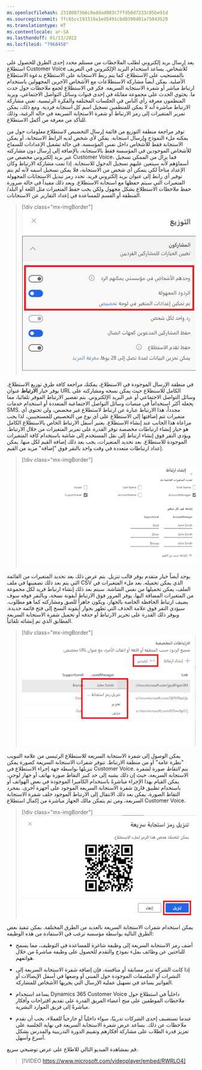 ```yaml
---
ms.openlocfilehash: 2318087366c9addad003c7ffd50d7233c05be91d
ms.sourcegitcommit: 7fc65cc193319a1ed5491cbd0390d01a75043520
ms.translationtype: HT
ms.contentlocale: ar-SA
ms.lasthandoff: 01/13/2022
ms.locfileid: "7968450"
---
```

يعد إرسال بريد إلكتروني لطلب الملاحظات من مستلم محدد إحدى الطرق للحصول على استطلاع Customer Voice للأشخاص. يساعد استخدام البريد الإلكتروني في التعريف بالمستجيب على الاستطلاع، كما يتم ربط الاستجابة على الاستطلاع بدعوة الاستطلاع الأصلية. يمكن أيضاً مشاركة الاستطلاعات مع الأشخاص الآخرين المجهولين باستخدام ارتباط مباشر أو شفرة الاستجابة السريعة. فكر في الاستطلاع لجمع ملاحظات حول حدث ما. يحتوي الحدث على مجموعة مقابلة في إحدى قنوات وسائل التواصل الاجتماعي، ويريد المنظمون معرفة رأي الناس في الجلسات المختلفة والفكرة الرئيسية. تعني مشاركة الارتباط مباشرة أنه لا يمكن للمنظمين تسجيل اسم كل استجابة فردية. ومع ذلك، يمكن تمرير المتغيرات إلى رمز الارتباط أو شفرة الاستجابة السريعة في حاله الرغبة، وذلك للتأكد من معرفة من أكمل الاستطلاع. 

توفر مراجعة منطقة التوزيع من قائمة إرسال التخصيص لاستطلاع معلومات حول من يمكنه ملء النموذج وإرسال استجابة. يمكن لأي شخص لديه الرابط الاستجابة، أو يمكن الاستجابة فقط للأشخاص داخل نفس المؤسسة. في حالة تشغيل الإعدادات للسماح للأشخاص الموجودين في المؤسسة فقط بالاستجابة، بالإضافة إلى إرسال دون مشاركته عبر بريد إلكتروني مخصص من Customer Voice، فما يزال من الممكن تسجيل أسماؤهم لأنه سيتعين عليهم تسجيل الدخول للاستجابة. إذا تمت مشاركة الارتباط وكان الإعداد متاحاً لكي يتمكن أي شخص من الاستجابة، فلا يمكن تسجيل اسمه لأنه لم يتم توفير أي رابط إلى عنوان بريد إلكتروني فريد.  تحدد رمز تبديل الاستجابات المجهولة المتغيرات التي سيتم حفظها مع استجابة الاستطلاع. ويعد ذلك مفيداً في حالة ضرورة حفظ ملاحظات الاستطلاع بشكل مجهول ولكن يجب حفظ المتغيرات مثل اللغة أو البلد/المنطقة أو القسم للمساعدة في إعداد التقارير عن الاستجابات. 

> [!div class="mx-imgBorder"]
> [![صورة الشاشة التي تظهر قائمة توزيع مع اثنين من الخيارات المميزة. توفر الإعدادات تفاصيل حول الأشخاص الذين يمكنهم إكمال الاستطلاع.](../media/distribution.png)](../media/distribution.png#lightbox)

في منطقة الإرسال الموجودة في الاستطلاع، يمكنك مراجعة كافة طرق توزيع الاستطلاع. يوفر خيار **الارتباط** عنوان URL الكامل للاستطلاع حيث يمكن نسخه ومشاركته على وسائل التواصل الاجتماعي أو عبر البريد الإلكتروني. يتم تقصير الارتباط الموفر تلقائيا، مما يجعله أكثر استخداماً في منصات وسائل التواصل الاجتماعية المتعددة أو استخدام خدمات SMS. مجدداً، هذا الارتباط عبارة عن ارتباط لاستطلاع غير مخصص، ولن تحتوي أي متغيرات تتم إضافتها إلى الاستطلاع على أي نوع من التخصيص للمستجيبين، لذا يجب مراعاة هذا الجانب عند إنشاء الاستطلاع. يعتبر أسفل الارتباط الخاص بالاستطلاع الكامل هو خيار إنشاء ارتباطات مخصصة توفر القدرة على تمرير المتغيرات من خلال الارتباط. ويؤدي النقر فوق إنشاء ارتباط إلى نقل المستخدم إلى شاشة باستخدام كافة المتغيرات الموجودة للاستطلاع. بعد تحديد المتغيرات، يجب بعد ذلك إضافة القيم لكل منها. يمكن إعداد ارتباطات متعددة في وقت واحد بالنقر فوق "إضافة" مزيد من القيم.  

> [!div class="mx-imgBorder"]
> [![صورة الشاشة التي تعرض سلسلة من خانات الاختيار، واحدة لكل متغير في الاستطلاع. يتم تحديد مدير الحساب ومتغيرات مستوى الدعم وتتم إضافة القيم إلى الشاشة لكل واحدة.](../media/create-link.png)](../media/create-link.png#lightbox)

يوجد أيضاً خيار متقدم يوفر قالب تنزيل. يتم عرض ذلك بعد تحديد المتغيرات من القائمة التي يتم بعد ذلك تضمينها في ملف CSV الذي يمكن تحميله. بعد ملء المتغيرات في الملف، يمكن تحميلها من نفس الشاشة. سيتم بعد ذلك إنشاء ارتباط فريد لكل مجموعة من المتغيرات المضافة اليها. يوفر المرور فوق الارتباط أيقونة نسخة، وبالنقر فوقه سوف يضيف ارتباط الحافظة الخاصة بالجهاز، ويكون جاهزاً للصق ومشاركته كما هو مطلوب. سيؤدي النقر فوق علامة الحذف التي تظهر بجوار أيقونة النسخ إلى فتح قائمة جديدة. ويوفر ذلك القدرة على تحرير الارتباط أو حذفه أو تحميل شفرة الاستجابة السريعة المطابق الذي تم إنشائه تلقائياً. 

> [!div class="mx-imgBorder"]
> [![صورة الشاشة التي تظهر قائمة بالارتباطات المخصصة التي تم إنشاؤها للوصول إلى استطلاع. يتم تمييز القائمة التي تظهر القدرة على تحرير ارتباط أو حذفه، أو تنزيل شفرة استجابة سريعة.](../media/export-advanced-option.png)](../media/export-advanced-option.png#lightbox)

يمكن الوصول إلى شفرة الاستجابة السريعة للاستطلاع الرئيسي من علامة التبويب "نظرة عامة" أو من منطقة الارتباط. تتوفر شفرات الاستجابة السريعة كصورة يمكن تنزيلها بواسطة جهة إجراء الاستطلاع في Customer Voice. يتم *التقاط* صورة لشفرة الاستجابة السريعة، حيث إن ذلك يشبه إلى حد كبير التقاط صورة بهاتف أو جهاز لوحي. يمكن القيام بهذا الإجراء مباشرةً باستخدام الكاميرا الموجودة في بعض الهواتف أو باستخدام تطبيق قارئ شفرة الاستجابة السريعة الموجود على أجهزة أخرى. بمجرد التقاط الصورة، يمكن بعد ذلك الانتقال إلى الارتباط الموجود خلف شفرة الاستجابة السريعة، ومن ثم يتمكن مالك الجهاز مباشرة من إكمال استطلاع Customer Voice.  

> [!div class="mx-imgBorder"]
> [![صورة الشاشة التي تظهر عينة شفرة الاستجابة السريعة التي يمكن تحميلها للعملاء لفحصها لملء الاستطلاع.](../media/download-qr-code.png)](../media/download-qr-code.png#lightbox)

يمكن استخدام شفرات الاستجابة السريعة بالعديد من الطرق المختلفة. يمكن تنفيذ بعض الطرق التالية بواسطة مؤسسة ترغب في الاستفادة من هذه الوظيفة:

-   أضف رمز الاستجابة السريعة إلى وظيفة شاغرة للمساعدة في التوظيف، مما يسمح للباحثين عن وظائف بملء نموذج والتقدم للحصول على وظيفة مباشرةً من خلال هواتفهم.

-   إذا كانت الشركة تدير مسابقة أو منافسة، فإن إضافة شفرة الاستجابة السريعة إلى النشرات أو الملصقات الموجودة حول المبنى أو وضعها في أسفل الإيصالات أو الفواتير يساعد في تسهيل عملية الإرسال التي يجريها الأشخاص للمشاركة.

-   يساعد استخدام Dynamics 365 Customer Voice داخلياً في استطلاع حول ملاحظات الموظفين على منح أعضاء الفريق القدرة على تقديم اقتراحات وأفكار مباشرةً إلى فريق الموارد البشرية.

-   عندما تستضيف إحدى الشركات تدريبًا، سواء داخلياً أو خارجياً للعملاء، يجب أن تقدم ملاحظات عن ذلك. يساعد عرض شفرة الاستجابة السريعة في نهاية الجلسة على تعزيز قدرة الطلاب على مشاركة أفكارهم وتقييم الدورة التدريبية والمدرس بشكل أسرع وأسهل.

قم بمشاهدة الفيديو التالي للاطلاع على عرض توضيحي سريع.

> [!VIDEO https://www.microsoft.com/videoplayer/embed/RWRLO4]
